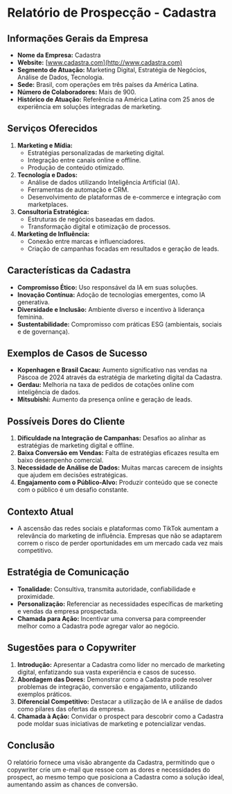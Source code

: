 # Relatório de Prospecção - Cadastra

## Informações Gerais da Empresa
- **Nome da Empresa:** Cadastra
- **Website:** [www.cadastra.com](http://www.cadastra.com)
- **Segmento de Atuação:** Marketing Digital, Estratégia de Negócios, Análise de Dados, Tecnologia.
- **Sede:** Brasil, com operações em três países da América Latina.
- **Número de Colaboradores:** Mais de 900.
- **Histórico de Atuação:** Referência na América Latina com 25 anos de experiência em soluções integradas de marketing.

## Serviços Oferecidos
1. **Marketing e Mídia:**
   - Estratégias personalizadas de marketing digital.
   - Integração entre canais online e offline.
   - Produção de conteúdo otimizado.
2. **Tecnologia e Dados:**
   - Análise de dados utilizando Inteligência Artificial (IA).
   - Ferramentas de automação e CRM.
   - Desenvolvimento de plataformas de e-commerce e integração com marketplaces.
3. **Consultoria Estratégica:**
   - Estruturas de negócios baseadas em dados.
   - Transformação digital e otimização de processos.
4. **Marketing de Influência:**
   - Conexão entre marcas e influenciadores.
   - Criação de campanhas focadas em resultados e geração de leads.

## Características da Cadastra
- **Compromisso Ético:** Uso responsável da IA em suas soluções.
- **Inovação Contínua:** Adoção de tecnologias emergentes, como IA generativa.
- **Diversidade e Inclusão:** Ambiente diverso e incentivo à liderança feminina.
- **Sustentabilidade:** Compromisso com práticas ESG (ambientais, sociais e de governança).

## Exemplos de Casos de Sucesso
- **Kopenhagen e Brasil Cacau:** Aumento significativo nas vendas na Páscoa de 2024 através da estratégia de marketing digital da Cadastra.
- **Gerdau:** Melhoria na taxa de pedidos de cotações online com inteligência de dados.
- **Mitsubishi:** Aumento da presença online e geração de leads.

## Possíveis Dores do Cliente
1. **Dificuldade na Integração de Campanhas:** Desafios ao alinhar as estratégias de marketing digital e offline.
2. **Baixa Conversão em Vendas:** Falta de estratégias eficazes resulta em baixo desempenho comercial.
3. **Necessidade de Análise de Dados:** Muitas marcas carecem de insights que ajudem em decisões estratégicas.
4. **Engajamento com o Público-Alvo:** Produzir conteúdo que se conecte com o público é um desafio constante.

## Contexto Atual
- A ascensão das redes sociais e plataformas como TikTok aumentam a relevância do marketing de influência. Empresas que não se adaptarem correm o risco de perder oportunidades em um mercado cada vez mais competitivo.

## Estratégia de Comunicação
- **Tonalidade:** Consultiva, transmita autoridade, confiabilidade e proximidade.
- **Personalização:** Referenciar as necessidades específicas de marketing e vendas da empresa prospectada.
- **Chamada para Ação:** Incentivar uma conversa para compreender melhor como a Cadastra pode agregar valor ao negócio.

## Sugestões para o Copywriter
1. **Introdução:** Apresentar a Cadastra como líder no mercado de marketing digital, enfatizando sua vasta experiência e casos de sucesso.
2. **Abordagem das Dores:** Demonstrar como a Cadastra pode resolver problemas de integração, conversão e engajamento, utilizando exemplos práticos.
3. **Diferencial Competitivo:** Destacar a utilização de IA e análise de dados como pilares das ofertas da empresa.
4. **Chamada à Ação:** Convidar o prospect para descobrir como a Cadastra pode moldar suas iniciativas de marketing e potencializar vendas.

## Conclusão
O relatório fornece uma visão abrangente da Cadastra, permitindo que o copywriter crie um e-mail que ressoe com as dores e necessidades do prospect, ao mesmo tempo que posiciona a Cadastra como a solução ideal, aumentando assim as chances de conversão.